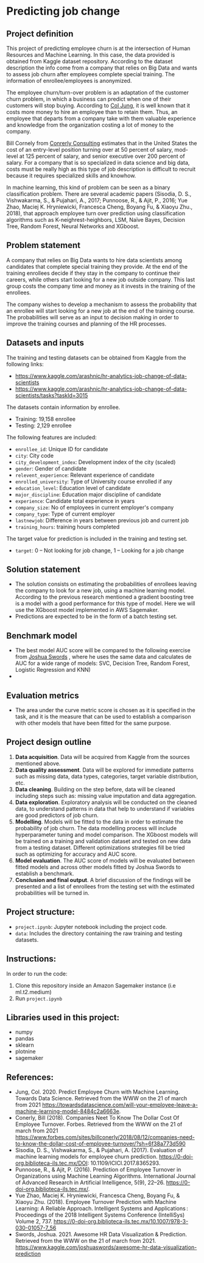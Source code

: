 # Predicting job change

## Project definition

This project of predicting employee churn is at the intersection of Human Resources and Machine Learning. In this case, the data provided is obtained from Kaggle dataset repository. According to the dataset description the info come from a company that relies on Big Data and wants to assess job churn after employees complete special training. The information of enrollee/employees is anonymized.

The employee churn/turn-over problem is an adaptation of the customer churn problem, in which a business can predict when one of their customers will stop buying. According to [Col Jung](https://towardsdatascience.com/will-your-employee-leave-a-machine-learning-model-8484c2a6663e), it is well known that it costs more money to hire an employee than to retain them. Thus, an employee that departs from a company take with them valuable experience and knowledge from the organization costing a lot of money to the company.  

Bill Cornely from [Conrerly Consulting](https://www.forbes.com/sites/billconerly/2018/08/12/companies-need-to-know-the-dollar-cost-of-employee-turnover/?sh=6f38a773d590)  estimates that in the United States the cost of an entry-level position turning over at 50 percent of salary, mod-level at 125 percent of salary, and senior executive over 200 percent of salary. For a company that is so specialized in data science and big data, costs must be really high as this type of job description is difficult to recruit because it requires specialized skills and knowhow.

In machine learning, this kind of problem can be seen as a binary classification problem. There are several academic papers (Sisodia, D. S., Vishwakarma, S., & Pujahari, A., 2017; Punnoose, R., & Ajit, P., 2016; Yue Zhao, Maciej K. Hryniewicki, Francesca Cheng, Boyang Fu, & Xiaoyu Zhu., 2018),  that approach employee turn over prediction using classification algorithms such as K-neighrest-heighbors, LSM, Naïve Bayes, Decision Tree, Random Forest, Neural Networks and XGboost.

## Problem statement 

A company that relies on Big Data wants to hire data scientists among candidates that complete special training they provide. At the end of the training enrollees decide if they stay in the company to continue their careers, while others start looking for a new job outside company. This last group costs the company time and money as it invests in the training of the enrollees. 

The company wishes to develop a mechanism to assess the probability that an enrollee will start looking for a new job at the end of the training course. The probabilities will serve as an input to decision making in order to improve the training courses and planning of the HR processes. 

## Datasets and inputs

The training and testing datasets can be obtained from Kaggle from the following links:
- https://www.kaggle.com/arashnic/hr-analytics-job-change-of-data-scientists
- https://www.kaggle.com/arashnic/hr-analytics-job-change-of-data-scientists/tasks?taskId=3015 

The datasets contain information by enrollee.

- Training: 19,158 enrollee
- Testing: 2,129 enrollee

The following features are included:

- `enrollee_id`: Unique ID for candidate
- `city`: City code
- `city_development_index`: Development index of the city (scaled)
- `gender`: Gender of candidate
- `relevent_experience`: Relevant experience of candidate
- `enrolled_university`: Type of University course enrolled if any
- `education_level`: Education level of candidate
- `major_discipline`: Education major discipline of candidate
- `experience`: Candidate total experience in years
- `company_size`: No of employees in current employer's company
- `company_type`: Type of current employer
- `lastnewjob`: Difference in years between previous job and current job
- `training_hours`: training hours completed

The target value for prediction is included in the training and testing set.

- `target`: 0 – Not looking for job change, 1 – Looking for a job change

## Solution statement

- The solution consists on estimating the probabilities of enrollees leaving the company to look for a new job, using a machine learning model. According to the previous research mentioned a gradient boosting tree is a model with a good performance for this type of model. Here we will use the XGboost model implemented in AWS Sagemaker.
- Predictions are expected to be in the form of a batch testing set.

## Benchmark model 

- The best model AUC score will be compared to the following exercise from [Joshua Swords](https://www.kaggle.com/joshuaswords/awesome-hr-data-visualization-prediction) , where he uses the same data and calculates de AUC for a wide range of models: SVC, Decision Tree, Random Forest, Logistic Regression and KNN)
- 

## Evaluation metrics 

- The area under the curve metric score is chosen as it is specified in the task, and it is the measure that can be used to establish a comparison with other models that have been fitted for the same purpose.

## Project design outline

1.	**Data acquisition**. Data will be acquired from Kaggle from the sources mentioned above.
2.	**Data quality assessment**. Data will be explored for immediate patterns such as missing data, data types, categories, target variable distribution, etc.
3.	**Data cleaning**. Building on the step before, data will be cleaned including steps such as: missing value imputation and data aggregation.
4.	**Data exploration**. Exploratory analysis will be conducted on the cleaned data, to understand patterns in data that help to understand if variables are good predictors of job churn.
5.	**Modelling**. Models will be fitted to the data in order to estimate the probability of job churn. The data modelling process will include hyperparameter tuning and model comparison. The XGboost models will be trained on a training and validation dataset and tested on new data from a testing dataset. Different optimizations strategies fill be tried such as optimizing for accuracy and AUC score.
6.	**Model evaluation**. The AUC score of models will be evaluated between fitted models and across other models fitted by Joshua Swords to establish a benchmark.
7.	**Conclusion and final output**. A brief discussion of the findings will be presented and a list of enrollees from the testing set with the estimated probabilities will be turned in. 

## Project structure:

- `project.ipynb`: Jupyter notebook including the project code.
- `data`: Includes the directory containing the raw training and testing datasets.

## Instructions:

In order to run the code:

1. Clone this repository inside an Amazon Sagemaker instance (i.e ml.t2.medium)
2. Run `project.ipynb`

## Libraries used in this project:

- numpy
- pandas
- sklearn
- plotnine
- sagemaker

## References:

- Jung, Col. 2020. Predict Employee Churn with Machine Learning. Towards Data Science. Retrieved from the WWW on the 21 of march from 2021 https://towardsdatascience.com/will-your-employee-leave-a-machine-learning-model-8484c2a6663e. 
- Conerly, Bill (2018). Companies Neet To Know The Dollar Cost Of Employee Turnover. Forbes. Retrieved from the WWW on the 21 of march from 2021 https://www.forbes.com/sites/billconerly/2018/08/12/companies-need-to-know-the-dollar-cost-of-employee-turnover/?sh=6f38a773d590 
- Sisodia, D. S., Vishwakarma, S., & Pujahari, A. (2017). Evaluation of machine learning models for employee churn prediction. https://0-doi-org.biblioteca-ils.tec.mx/DOI: 10.1109/ICICI.2017.8365293.
- Punnoose, R., & Ajit, P. (2016). Prediction of Employee Turnover in Organizations using Machine Learning Algorithms. International Journal of Advanced Research in Artificial Intelligence, 5(9), 22–26. https://0-doi-org.biblioteca-ils.tec.mx/.
- Yue Zhao, Maciej K. Hryniewicki, Francesca Cheng, Boyang Fu, & Xiaoyu Zhu. (2018). Employee Turnover Prediction with Machine Learning: A Reliable Approach. Intelligent Systems and Applications : Proceedings of the 2018 Intelligent Systems Conference (IntelliSys) Volume 2, 737. https://0-doi-org.biblioteca-ils.tec.mx/10.1007/978-3-030-01057-7_56
- Swords, Joshua. 2021. Awesome HR Data Visualization & Prediction. Retrieved from the WWW on the 21 of march from 2021.  https://www.kaggle.com/joshuaswords/awesome-hr-data-visualization-prediction
